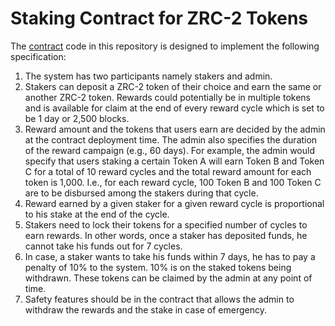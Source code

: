 # Staking Contract for ZRC-2 Tokens

The [contract](./staking.scilla) code in this repository is designed to implement the following specification:

1. The system has two participants namely stakers and admin.
2. Stakers can deposit a ZRC-2 token of their choice and earn the same or another ZRC-2 token. Rewards could potentially be in multiple tokens and is available for claim at the end of every reward cycle which is set to be 1 day or 2,500 blocks.
3. Reward amount and the tokens that users earn are decided by the admin at the contract deployment time. The admin also specifies the duration of the reward campaign (e.g., 60 days). For example, the admin would specify that users staking a certain Token A will earn Token B and Token C for a total of 10 reward cycles and the total reward amount for each token is 1,000. I.e., for each reward cycle, 100 Token B and 100 Token C are to be disbursed among the stakers during that cycle.
4. Reward earned by a given staker for a given reward cycle is proportional to his stake at the end of the cycle.
5. Stakers need to lock their tokens for a specified number of cycles to earn rewards. In other words, once a staker has deposited funds, he cannot take his funds out for 7 cycles.
6. In case, a staker wants to take his funds within 7 days, he has to pay a penalty of 10% to the system. 10% is on the staked tokens being withdrawn. These tokens can be claimed by the admin at any point of time.
7. Safety features should be in the contract that allows the admin to withdraw the rewards and the stake in case of emergency.
